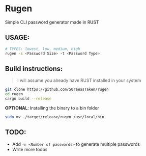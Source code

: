 # Rugen
Simple CLI password generator made in RUST

## USAGE:
```bash
# TYPES: lowest, low, medium, high
rugen -s <Password Size> -t <Password Type>
```

## Build instructions:
> I will assume you already have RUST installed in your system
```bash
git clone https://github.com/S0raWasTaken/rugen
cd rugen
cargo build --release
```
**OPTIONAL**: Installing the binary to a bin folder
```bash
sudo mv ./target/release/rugen /usr/local/bin
```

## TODO:
- Add `-n <Number of passwords>` to generate multiple passwords
- Write more todos
